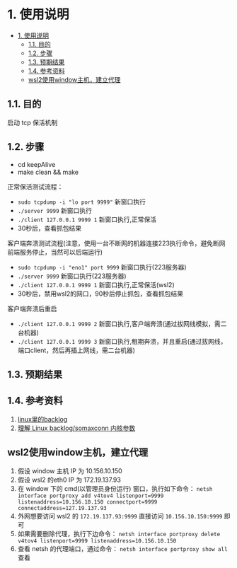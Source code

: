 # 1. 使用说明

- [1. 使用说明](#1-使用说明)
  - [1.1. 目的](#11-目的)
  - [1.2. 步骤](#12-步骤)
  - [1.3. 预期结果](#13-预期结果)
  - [1.4. 参考资料](#14-参考资料)
  - [wsl2使用window主机，建立代理](#wsl2使用window主机建立代理)

## 1.1. 目的

启动 tcp 保活机制

## 1.2. 步骤

- cd keepAlive
- make clean && make

正常保活测试流程：
- `sudo tcpdump -i "lo port 9999"` 新窗口执行
- `./server 9999` 新窗口执行
- `./client 127.0.0.1 9999 1` 新窗口执行,正常保活
- 30秒后，查看抓包结果

客户端奔溃测试流程(注意，使用一台不断网的机器连接223执行命令，避免断网前端服务停止，当然可以后端运行)
- `sudo tcpdump -i "eno1" port 9999` 新窗口执行(223服务器)
- `./server 9999` 新窗口执行(223服务器)
- `./client 127.0.0.1 9999 1` 新窗口执行,正常保活(wsl2)
- 30秒后，禁用wsl2的网口，90秒后停止抓包，查看抓包结果

客户端奔溃后重启
- `./client 127.0.0.1 9999 2` 新窗口执行,客户端奔溃(通过拔网线模拟，需二台机器)
- `./client 127.0.0.1 9999 3` 新窗口执行,租期奔溃，并且重启(通过拔网线，端口client，然后再插上网线，需二台机器)

## 1.3. 预期结果


## 1.4. 参考资料

1. [linux里的backlog](https://blog.csdn.net/raintungli/article/details/37913765)
2. [理解 Linux backlog/somaxconn 内核参数](https://jaminzhang.github.io/linux/understand-Linux-backlog-and-somaxconn-kernel-arguments/)

## wsl2使用window主机，建立代理

1. 假设 window 主机 IP 为 10.156.10.150
2. 假设 wsl2 的eth0 IP 为 172.19.137.93
3. 在 window 下的 cmd(以管理员身份运行) 窗口，执行如下命令： `netsh interface portproxy add v4tov4 listenport=9999 listenaddress=10.156.10.150 connectport=9999 connectaddress=127.19.137.93`
4. 外网想要访问 wsl2 的 `172.19.137.93:9999` 直接访问 `10.156.10.150:9999` 即可
5. 如果需要删除代理，执行下边命令： `netsh interface portproxy delete v4tov4 listenport=9999 listenaddress=10.156.10.150`
6. 查看 netsh 的代理端口，通过命令： `netsh interface portproxy show all` 查看